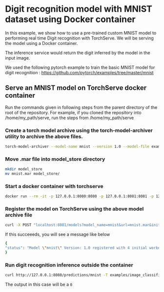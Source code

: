 # Digit recognition model with MNIST dataset using Docker container

In this example, we show how to use a pre-trained custom MNIST model to performing real time Digit recognition with TorchServe.
We will be serving the model using a Docker container.

The inference service would return the digit inferred by the model in the input image.

We used the following pytorch example to train the basic MNIST model for digit recognition :
https://github.com/pytorch/examples/tree/master/mnist

## Serve an MNIST model on TorchServe docker container

Run the commands given in following steps from the parent directory of the root of the repository. For example, if you cloned the repository into /home/my_path/serve, run the steps from /home/my_path/serve

  ### Create a torch model archive using the torch-model-archiver utility to archive the above files.

  ```bash
  torch-model-archiver --model-name mnist --version 1.0 --model-file examples/image_classifier/mnist/mnist.py --serialized-file examples/image_classifier/mnist/mnist_cnn.pt --handler  examples/image_classifier/mnist/mnist_handler.py
  ```

  ### Move .mar file into model_store directory

  ```bash
  mkdir model_store
  mv mnist.mar model_store/
  ```

  ### Start a docker container with torchserve

  ```bash
  docker run --rm -it -p 127.0.0.1:8080:8080 -p 127.0.0.1:8081:8081 -p 127.0.0.1:8082:8082 -v $(pwd)/model_store:/home/model-server/model-store pytorch/torchserve:latest-cpu
  ```

  ### Register the model on TorchServe using the above model archive file

  ```bash
  curl -X POST "localhost:8081/models?model_name=mnist&url=mnist.mar&initial_workers=4"
  ```

  If this succeeeds, you will see a message like below

  ```bash
  {
  "status": "Model \"mnist\" Version: 1.0 registered with 4 initial workers"
  }
  ```

  ### Run digit recognition inference outside the container

  ```bash
  curl http://127.0.0.1:8080/predictions/mnist -T examples/image_classifier/mnist/test_data/0.png
  ```

  The output in this case will be a `0`
